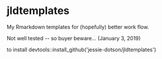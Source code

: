 # jldtemplates
My Rmarkdown templates for (hopefully) better work flow.

Not well tested -- so buyer beware...  (January 3, 2019)

to install
devtools::install_github('jessie-dotson/jldtemplates')
